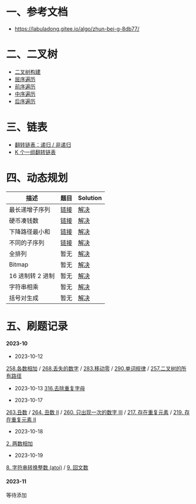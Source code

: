 # 一、参考文档

- https://labuladong.gitee.io/algo/zhun-bei-g-8db77/

# 二、二叉树

- <a href="/page/code.html?file=/code/algo/tree/build_tree.go&title=二叉树构建" target="_blank">二叉树构建</a>
- <a href="/page/code.html?file=/code/algo/tree/print_tree.go&title=二叉树层序遍历" target="_blank">层序遍历</a>
- <a href="/page/code.html?file=/code/algo/tree/pre_traverse.go&title=二叉树前序遍历" target="_blank">前序遍历</a>
- <a href="/page/code.html?file=/code/algo/tree/middle_traverse.go&title=二叉树中序遍历" target="_blank">中序遍历</a>
- <a href="/page/code.html?file=/code/algo/tree/back_traverse.go&title=二叉树后序遍历" target="_blank">后序遍历</a>

# 三、链表

- <a href="/page/code.html?file=/code/algo/linklist/reverse.go&title=翻转链表：递归/非递归" target="_blank">翻转链表：递归 / 非递归</a>
- <a href="/page/code.html?file=/code/algo/linklist/reverse_k.go&title=K个一组翻转链表" target="_blank">K 个一组翻转链表</a>

# 四、动态规划

| 描述          | 题目                                                                                         | Solution                                                                                                   |
| ----------- | ------------------------------------------------------------------------------------------ | ---------------------------------------------------------------------------------------------------------- |
| 最长递增子序列     | [链接](https://labuladong.gitee.io/algo/di-er-zhan-a01c6/dong-tai-g-a223e/dong-tai-g-6ea57/) | <a href="/page/code.html?file=/code/algo/dynamic/sub_sequence_len.go&title=最长递增子序列" target="_blank">解决</a> |
| 硬币凑钱数       | [链接](https://leetcode.cn/problems/coin-change/submissions/)                                | <a href="/page/code.html?file=/code/algo/dynamic/coin_change.go&title=硬币凑钱数" target="_blank">解决</a>        |
| 下降路径最小和     | [链接](https://leetcode.cn/problems/minimum-falling-path-sum/submissions/)                   | <a href="/page/code.html?file=/code/algo/dynamic/falling_path_sum.go&title=下降路径最小和" target="_blank">解决</a> |
| 不同的子序列      | [链接](https://leetcode.cn/problems/distinct-subsequences/)                                  | <a href="/page/code.html?file=/code/algo/dynamic/num_distinct.go&title=不同的子序列" target="_blank">解决</a>      |
| 全排列         | 暂无                                                                                         | <a href="/page/code.html?file=/code/algo/dynamic/full_order.go&title=全排列" target="_blank">解决</a>           |
| Bitmap      | 暂无                                                                                         | <a href="/page/code.html?file=/code/algo/crack/bitmap.go&title=Bitmap实现" target="_blank">解决</a>            |
| 16 进制转 2 进制 | 暂无                                                                                         | <a href="/page/code.html?file=/code/algo/crack/16to2.go&title=16进制转2进制" target="_blank">解决</a>             |
| 字符串相乘       | 暂无                                                                                         | <a href="/page/code.html?file=/code/algo/crack/str_multiply.go&title=字符串相乘" target="_blank">解决</a>         |
| 括号对生成       | 暂无                                                                                         | <a href="/page/code.html?file=/code/algo/crack/gen_parenthesis.go&title=括号对生成" target="_blank">解决</a>      |

# 五、刷题记录

<!-- tabs:start -->

#### **2023-10**

- 2023-10-12

[258.各数相加](https://leetcode.cn/problems/add-digits/)
/ [268.丢失的数字](https://leetcode.cn/problems/missing-number/)
/ [283.移动零](https://leetcode.cn/problems/move-zeroes/)
/ [290.单词规律](https://leetcode.cn/problems/word-pattern/)
/ [257.二叉树的所有路径](https://leetcode.cn/problems/binary-tree-paths/)

- 2023-10-13
  [316.去除重复字母](https://leetcode.cn/problems/remove-duplicate-letters/submissions/473943004/)

- 2023-10-17

[263.丑数](https://leetcode.cn/problemset/algorithms/?page=5)
/ [264. 丑数 II](https://leetcode.cn/problems/ugly-number-ii/solutions/712102/chou-shu-ii-by-leetcode-solution-uoqd/)
/ [260. 只出现一次的数字 III](https://leetcode.cn/problems/single-number-iii/solutions/587516/zhi-chu-xian-yi-ci-de-shu-zi-iii-by-leet-4i8e/)
/ [217. 存在重复元素](https://leetcode.cn/problems/contains-duplicate/submissions/122286980/)
/ [219. 存在重复元素 II](https://leetcode.cn/problems/contains-duplicate-ii/submissions/161998432/)

- 2023-10-18

[2. 两数相加](https://leetcode.cn/problems/add-two-numbers/description/)

- 2023-10-19

[8. 字符串转换整数 (atoi)](https://leetcode.cn/problems/string-to-integer-atoi/)
/ [9. 回文数](https://leetcode.cn/problems/palindrome-number/submissions/104250129/)

#### **2023-11**

等待添加

<!-- tabs:end -->